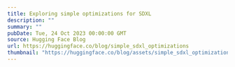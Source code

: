 ```yaml
---
title: Exploring simple optimizations for SDXL
description: ""
summary: ""
pubDate: Tue, 24 Oct 2023 00:00:00 GMT
source: Hugging Face Blog
url: https://huggingface.co/blog/simple_sdxl_optimizations
thumbnail: "https://huggingface.co/blog/assets/simple_sdxl_optimizations/thumbnail.png"
---
```


